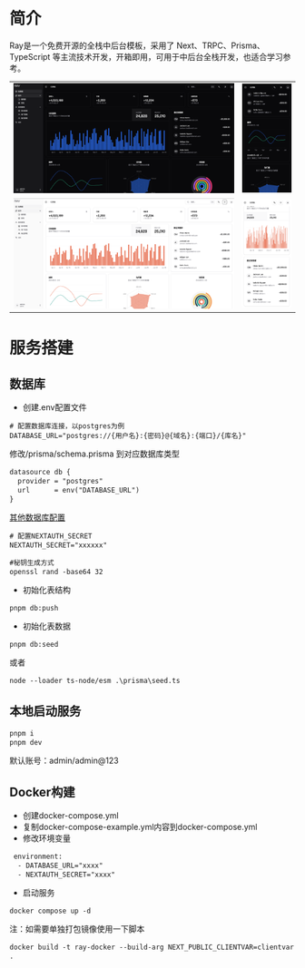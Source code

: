 # 简介
Ray是一个免费开源的全栈中后台模板，采用了 Next、TRPC、Prisma、TypeScript 等主流技术开发，开箱即用，可用于中后台全栈开发，也适合学习参考。
<table>
  <tr>
    <td><img src="./doc/preview1.png" alt="preview1" width="900"></td>
    <td><img src="./doc/preview3.png" alt="preview2" width="200"></td>
  </tr>
   <tr>
    <td><img src="./doc/preview2.png" alt="preview1" width="900"></td>
    <td><img src="./doc/preview4.png" alt="preview2" width="200"></td>
  </tr>
</table>

# 服务搭建
## 数据库
* 创建.env配置文件
```shell
# 配置数据库连接，以postgres为例
DATABASE_URL="postgres://{用户名}:{密码}@{域名}:{端口}/{库名}"
```
修改/prisma/schema.prisma 到对应数据库类型
```
datasource db {
  provider = "postgres"
  url      = env("DATABASE_URL")
}
```
[其他数据库配置](https://www.prisma.io/docs/reference/database-reference/connection-urls#env)
```shell
# 配置NEXTAUTH_SECRET
NEXTAUTH_SECRET="xxxxxx"
```
```shell
#秘钥生成方式
openssl rand -base64 32
```

* 初始化表结构
```shell
pnpm db:push
```
* 初始化表数据
```shell
pnpm db:seed
```
或者
```shell
node --loader ts-node/esm .\prisma\seed.ts
```
## 本地启动服务
```shell
pnpm i
pnpm dev
```
默认账号：admin/admin@123

## Docker构建
* 创建docker-compose.yml
* 复制docker-compose-example.yml内容到docker-compose.yml
* 修改环境变量
```shell
 environment:
  - DATABASE_URL="xxxx"
  - NEXTAUTH_SECRET="xxxx"
```
* 启动服务
```shell
docker compose up -d
```
注：如需要单独打包镜像使用一下脚本
```shell
docker build -t ray-docker --build-arg NEXT_PUBLIC_CLIENTVAR=clientvar .
```
